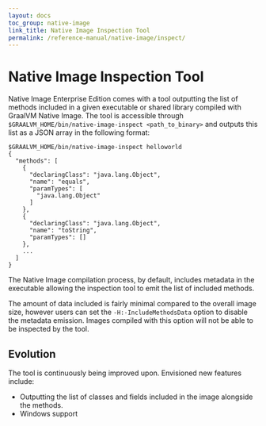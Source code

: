 ```yaml
---
layout: docs
toc_group: native-image
link_title: Native Image Inspection Tool
permalink: /reference-manual/native-image/inspect/
---
```


# Native Image Inspection Tool

Native Image Enterprise Edition comes with a tool outputting the list of methods included in a given executable or shared library compiled with GraalVM Native Image.
The tool is accessible through `$GRAALVM_HOME/bin/native-image-inspect <path_to_binary>` and outputs this list as a JSON array in the following format:

```shell
$GRAALVM_HOME/bin/native-image-inspect helloworld
{
  "methods": [
    {
      "declaringClass": "java.lang.Object",
      "name": "equals",
      "paramTypes": [
        "java.lang.Object"
      ]
    },
    {
      "declaringClass": "java.lang.Object",
      "name": "toString",
      "paramTypes": []
    },
    ...
  ]
}
```

The Native Image compilation process, by default, includes metadata in the executable allowing the inspection tool to emit the list of included methods.

The amount of data included is fairly minimal compared to the overall image size, however users can set the `-H:-IncludeMethodsData` option to disable the metadata emission.
Images compiled with this option will not be able to be inspected by the tool.

## Evolution

The tool is continuously being improved upon. Envisioned new features include:

* Outputting the list of classes and fields included in the image alongside the methods.
* Windows support
